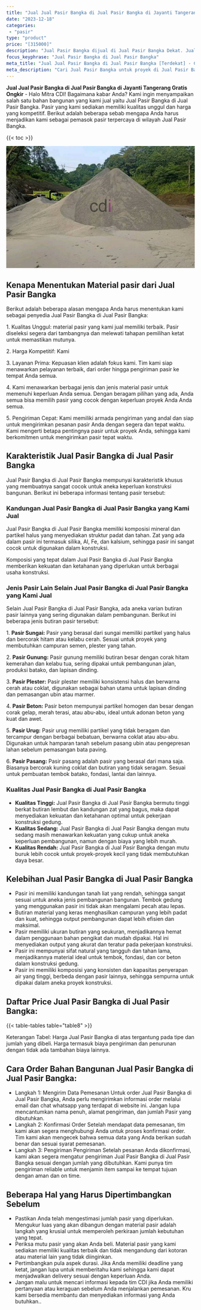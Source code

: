 ```yaml
---
title: "Jual Jual Pasir Bangka di Jual Pasir Bangka di Jayanti Tangerang Gratis Ongkir"
date: "2023-12-18"
categories:
 - "pasir"
type: "product"
price: "[315000]"
description: "Jual Pasir Bangka dijual di Jual Pasir Bangka Dekat. Jual Pasir Bangka ini sering dipakai dalam proyek konstruksi sebagai bahan campuran yang terpilih dan halus. Kontak kami untuk mendapatkan informasi lebih lanjut."
focus_keyphrase: "Jual Pasir Bangka di Jual Pasir Bangka"
meta_title: "Jual Jual Pasir Bangka di Jual Pasir Bangka [Terdekat] - CDI"
meta_description: "Cari Jual Pasir Bangka untuk proyek di Jual Pasir Bangka? Kami menawarkan Jual Pasir Bangka berkualitas untuk bahan campuran. Dapatkan penawaran terbaik sekarang."
---
```


**Jual Jual Pasir Bangka di Jual Pasir Bangka di Jayanti Tangerang Gratis Ongkir** - Halo Mitra CDI! Bagaimana kabar Anda? Kami ingin menyampaikan salah satu bahan bangunan yang kami jual yaitu Jual Pasir Bangka di Jual Pasir Bangka. Pasir yang kami sediakan memiliki kualitas unggul dan harga yang kompetitif. Berikut adalah beberapa sebab mengapa Anda harus menjadikan kami sebagai pemasok pasir terpercaya di wilayah Jual Pasir Bangka.

{{< toc >}}

![Jual Jual Pasir Bangka di Jual Pasir Bangka di Jayanti Tangerang Gratis Ongkir](/images/pasir/pasir-bangunan-39.jpg)

## Kenapa Menentukan Material pasir dari Jual Pasir Bangka

Berikut adalah beberapa alasan mengapa Anda harus menentukan kami sebagai penyedia Jual Pasir Bangka di Jual Pasir Bangka:

1\.  Kualitas Unggul: material pasir yang kami jual memiliki terbaik. Pasir diseleksi segera dari tambangnya dan melewati tahapan pemilihan ketat untuk memastikan mutunya.

2\.  Harga Kompetitif: Kami

3\.  Layanan Prima: Kepuasan klien adalah fokus kami. Tim kami siap menawarkan pelayanan terbaik, dari order hingga pengiriman pasir ke tempat Anda semua.

4\.  Kami menawarkan berbagai jenis dan jenis material pasir untuk memenuhi keperluan Anda semua. Dengan beragam pilihan yang ada, Anda semua bisa memilih pasir yang cocok dengan keperluan proyek Anda Anda semua.

5\.  Pengiriman Cepat: Kami memiliki armada pengiriman yang andal dan siap untuk mengirimkan pesanan pasir Anda dengan segera dan tepat waktu. Kami mengerti betapa pentingnya pasir untuk proyek Anda, sehingga kami berkomitmen untuk mengirimkan pasir tepat waktu.

## Karakteristik Jual Pasir Bangka di Jual Pasir Bangka

Jual Pasir Bangka di Jual Pasir Bangka mempunyai karakteristik khusus yang membuatnya sangat cocok untuk aneka keperluan konstruksi bangunan. Berikut ini beberapa informasi tentang pasir tersebut:

### Kandungan Jual Pasir Bangka di Jual Pasir Bangka yang Kami Jual

Jual Pasir Bangka di Jual Pasir Bangka memiliki komposisi mineral dan partikel halus yang menyediakan struktur padat dan tahan. Zat yang ada dalam pasir ini termasuk silika, Al, Fe, dan kalsium, sehingga pasir ini sangat cocok untuk digunakan dalam konstruksi.

Komposisi yang tepat dalam Jual Pasir Bangka di Jual Pasir Bangka memberikan kekuatan dan ketahanan yang diperlukan untuk berbagai usaha konstruksi.

### Jenis Pasir Lain Selain Jual Pasir Bangka di Jual Pasir Bangka yang Kami Jual

Selain Jual Pasir Bangka di Jual Pasir Bangka, ada aneka varian butiran pasir lainnya yang sering digunakan dalam pembangunan. Berikut ini beberapa jenis butiran pasir tersebut:

1\.  **Pasir Sungai:** Pasir yang berasal dari sungai memiliki partikel yang halus dan bercorak hitam atau kelabu cerah. Sesuai untuk proyek yang membutuhkan campuran semen, plester yang tahan.

2\.  **Pasir Gunung:** Pasir gunung memiliki butiran besar dengan corak hitam kemerahan dan kelabu tua, sering dipakai untuk pembangunan jalan, produksi batako, dan lapisan dinding.

3\.  **Pasir Plester:** Pasir plester memiliki konsistensi halus dan berwarna cerah atau coklat, digunakan sebagai bahan utama untuk lapisan dinding dan pemasangan ubin atau marmer.

4\.  **Pasir Beton:** Pasir beton mempunyai partikel homogen dan besar dengan corak gelap, merah terasi, atau abu-abu, ideal untuk adonan beton yang kuat dan awet.

5\.  **Pasir Urug:** Pasir urug memiliki partikel yang tidak beragam dan tercampur dengan berbagai bebatuan, berwarna coklat atau abu-abu. Digunakan untuk hamparan tanah sebelum pasang ubin atau pengepresan lahan sebelum pemasangan bata paving.

6\.  **Pasir Pasang:** Pasir pasang adalah pasir yang berasal dari mana saja. Biasanya bercorak kuning coklat dan butiran yang tidak seragam. Sesuai untuk pembuatan tembok batako, fondasi, lantai dan lainnya.

### Kualitas Jual Pasir Bangka di Jual Pasir Bangka

*   **Kualitas Tinggi:** Jual Pasir Bangka di Jual Pasir Bangka bermutu tinggi berkat butiran lembut dan kandungan zat yang bagus, maka dapat menyediakan kekuatan dan ketahanan optimal untuk pekerjaan konstruksi gedung.
*   **Kualitas Sedang:** Jual Pasir Bangka di Jual Pasir Bangka dengan mutu sedang masih menawarkan kekuatan yang cukup untuk aneka keperluan pembangunan, namun dengan biaya yang lebih murah.
*   **Kualitas Rendah:** Jual Pasir Bangka di Jual Pasir Bangka dengan mutu buruk lebih cocok untuk proyek-proyek kecil yang tidak membutuhkan daya besar.

## Kelebihan Jual Pasir Bangka di Jual Pasir Bangka

*   Pasir ini memiliki kandungan tanah liat yang rendah, sehingga sangat sesuai untuk aneka jenis pembangunan bangunan. Tembok gedung yang menggunakan pasir ini tidak akan mengalami pecah atau lepas.
*   Butiran material yang keras menghasilkan campuran yang lebih padat dan kuat, sehingga output pembangunan dapat lebih efisien dan maksimal.
*   Pasir memiliki ukuran butiran yang seukuran, menjadikannya hemat dalam penggunaan bahan pengikat dan mudah dipakai. Hal ini menyediakan output yang akurat dan teratur pada pekerjaan konstruksi.
*   Pasir ini mempunyai sifat natural yang tangguh dan tahan lama, menjadikannya material ideal untuk tembok, fondasi, dan cor beton dalam konstruksi gedung.
*   Pasir ini memiliki komposisi yang konsisten dan kapasitas penyerapan air yang tinggi, berbeda dengan pasir lainnya, sehingga sempurna untuk dipakai dalam aneka proyek konstruksi.

## Daftar Price Jual Pasir Bangka di Jual Pasir Bangka:

{{< table-tables table="table8" >}}

Keterangan Tabel: Harga Jual Pasir Bangka di atas tergantung pada tipe dan jumlah yang dibeli. Harga termasuk biaya pengiriman dan penurunan dengan tidak ada tambahan biaya lainnya.

## Cara Order Bahan Bangunan Jual Pasir Bangka di Jual Pasir Bangka:

*   Langkah 1: Mengirim Data Pemesanan
Untuk order Jual Pasir Bangka di Jual Pasir Bangka, Anda perlu mengirimkan informasi order melalui email dan chat whatsapp yang terdapat di website ini. Jangan lupa mencantumkan nama penuh, alamat pengiriman, dan jumlah Pasir yang dibutuhkan.
*   Langkah 2: Konfirmasi Order
Setelah mendapat data pemesanan, tim kami akan segera menghubungi Anda untuk proses konfirmasi order. Tim kami akan mengecek bahwa semua data yang Anda berikan sudah benar dan sesuai syarat pemesanan.
*   Langkah 3: Pengiriman Pengiriman
Setelah pesanan Anda dikonfirmasi, kami akan segera mengatur pengiriman Jual Pasir Bangka di Jual Pasir Bangka sesuai dengan jumlah yang dibutuhkan. Kami punya tim pengiriman reliable untuk menjamin item sampai ke tempat tujuan dengan aman dan on time.

## Beberapa Hal yang Harus Dipertimbangkan Sebelum

*   Pastikan Anda telah mengestimasi jumlah pasir yang diperlukan. Mengukur luas yang akan dibangun dengan material pasir adalah langkah yang krusial untuk memperoleh perkiraan jumlah kebutuhan yang tepat.
*   Periksa mutu pasir yang akan Anda beli. Material pasir yang kami sediakan memiliki kualitas terbaik dan tidak mengandung dari kotoran atau material lain yang tidak diinginkan.
*   Pertimbangkan pula aspek durasi. Jika Anda memiliki deadline yang ketat, jangan lupa untuk memberitahu kami sehingga kami dapat menjadwalkan delivery sesuai dengan keperluan Anda.
*   Jangan malu untuk mencari informasi kepada tim CDI jika Anda memiliki pertanyaan atau keraguan sebelum Anda menjalankan pemesanan. Kru kami bersedia membantu dan menyediakan informasi yang Anda butuhkan..